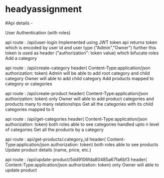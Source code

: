 # headyassignment

#Api details -

User Authentication (with roles)

api route : /api/user-login
Implemented using JWT token
api returns token which is encoded by user id and user type ("Admin","Owner")
further this token is used as header ("authorization": token value) which bifucate roles
Add a category

api route : /api/create-category
header( Content-Type:application/json authorization: token)
Admin will be able to add root category and child category
Owner will able to add child category
Add products mapped to category or categories

api route : /api/create-product
header( Content-Type:application/json authorization: token)
only Owner will able to add product
categories and products many to many relationships
Get all the categories with its child categories mapped to it

api route : /api/get-categories
header( Content-Type:application/json authorization: token)
both roles able to see categories
handled upto n level of categories
Get all the products by a category

api route : api/get-products/:category_id
header( Content-Type:application/json authorization: token)
both roles able to see products
Update product details (name, price, etc.)

api route : /api/update-product/5dd9106fda80485a67fa6bf3
header( Content-Type:application/json authorization: token)
only Owner will able to update product